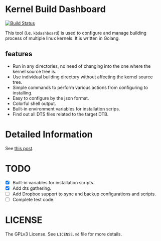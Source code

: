 # Kernel Build Dashboard

[![Build Status](https://travis-ci.org/choueric/kbdashboard.svg?branch=master)](https://travis-ci.org/choueric/kbdashboard)

This tool (i.e. `kbdashboard`) is used to configure and manage building process
of multiple linux kernels. It is written in Golang.

## features

- Run in any directories, no need of changing into the one where the kernel
  source tree is.
- Use individual building directory without affecting the kernel source tree.
- Simple commands to perform various actions from configuring to installing.
- Easy to configure by the json format.
- Colorful shell output.
- Built-in environment variables for installation scrips.
- Find out all DTS files related to the target DTB.


# Detailed Information

See [this post](http://ericnode.info/post/kbdashboard/).

# TODO
- [X] Built-in variables for installation scripts.
- [X] Add dts gathering.
- [ ] Add Dropbox support to sync and backup configurations and scripts.
- [ ] Complete test code.

# LICENSE
The GPLv3 License. See `LICENSE.md` file for more details.
